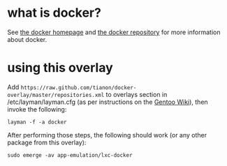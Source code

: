 # what is docker?

See [the docker homepage](http://docker.io) and [the docker repository](https://github.com/dotcloud/docker) for more information about docker.

# using this overlay

Add `https://raw.github.com/tianon/docker-overlay/master/repositories.xml` to overlays section in /etc/layman/layman.cfg (as per instructions on the [Gentoo Wiki](http://wiki.gentoo.org/wiki/Layman#Adding_custom_overlays)), then invoke the following:

	layman -f -a docker

After performing those steps, the following should work (or any other package from this overlay):

	sudo emerge -av app-emulation/lxc-docker
